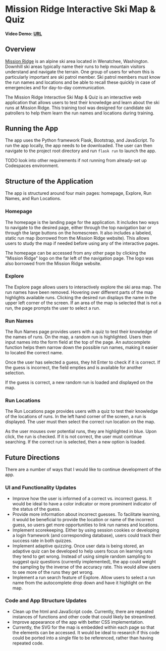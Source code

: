 # Mission Ridge Interactive Ski Map & Quiz
#### Video Demo:  [URL](https://youtu.be/d3yJ8I3gk3k)


## Overview
[Mission Ridge](https://www.missionridge.com/) is an alpine ski area located in Wenatchee, Washington. Downhill ski areas typically name their runs to help mountain visitors understand and navigate the terrain. One group of users for whom this is particularly important are ski patrol member. Ski patrol members must know the run names and locations and be able to recall these quickly in case of emergencies and for day-to-day communication.

The Mission Ridge Interactive Ski Map & Quiz is an interactive web application that allows users to test their knowledge and learn about the ski runs at Mission Ridge. This training tool was designed for candidate ski patrollers to help them learn the run names and locations during training.

## Running the App
The app uses the Python framework Flask, Bootstrap, and JavaScript. To run the app locally, the app needs to be downloaded. The user can then navigate to the project root directory and run `flask run` to launch the app.

TODO look into other requirements if not running from already-set up Codespaces environment.

## Structure of the Application
The app is structured around four main pages: homepage, Explore, Run Names, and Run Locations.

### Homepage
The homepage is the landing page for the application. It includes two ways to navigate to the desired page, either through the top navigation bar or through the large buttons on the homescreen. It also includes a labeled, static run map (borrowed from the Mission Ridge website). This allows users to study the map if needed before using any of the interactive pages.

The homepage can be accessed from any other page by clicking the "Mission Ridge" logo on the far left of the navigation page. The logo was also borrowed from the Mission Ridge website.

### Explore
The Explore page allows users to interactively explore the ski area map. The run names have been removed. Hovering over different parts of the map highlights available runs. Clicking the desired run displays the name in the upper left corner of the screen. If an area of the map is selected that is not a run, the page prompts the user to select a run.

### Run Names
The Run Names page provides users with a quiz to test their knowledge of the names of runs. On the map, a random run is highlighted. Users then input names into the form field at the top of the page. An autocomplete function helps them narrow down the possible run names, making it easier to located the correct name.

Once the user has selected a guess, they hit Enter to check if it is correct. If the guess is incorrect, the field empties and is available for another selection.

If the guess is correct, a new random run is loaded and displayed on the map.

### Run Locations
The Run Locations page provides users with a quiz to test their knowledge of the locations of runs. In the left hand corner of the screen, a run is displayed. The user must then select the correct run location on the map.

As the user mouses over potential runs, they are highlighted in blue. Upon click, the run is checked. If it is not correct, the user must continue searching. If the correct run is selected, then a new option is loaded.

## Future Directions
There are a number of ways that I would like to continue development of the app.

### UI and Functionality Updates

- Improve how the user is informed of a correct vs. incorrect guess. It would be ideal to have a color indicator or more prominent indicator of the status of the guess.
- Provide more information about incorrect guesses. To facilitate learning, it would be beneficial to provide the location or name of the incorrect guess, so users get more opportunities to link run names and locations.
- Implement scorekeeping. Either by using session cookies or developing a login framework (and corresponding database), users could track their success rate in both quizzes.
- Implement adaptive quizzing. Once user data is being stored, an adaptive quiz can be developed to help users focus on learning runs they tend to get wrong. Instead of using simple random sampling to suggest quiz questions (currently implemented), the app could weight the sampling by the inverse of the accuracy rate. This would allow users to see more of the runs they get wrong.
- Implement a run search feature of Explore. Allow users to select a run name from the autocomplete drop down and have it highlight on the map.

### Code and App Structure Updates

- Clean up the html and JavaScript code. Currently, there are repeated instances of functions and other code that could likely be streamlined.
- Improve appearance of the app with better CSS implementation.
- Currently, the SVG for the map is embedded within each page so that the elements can be accessed. It would be ideal to research if this code could be ported into a single file to be referenced, rather than having repeated code.
